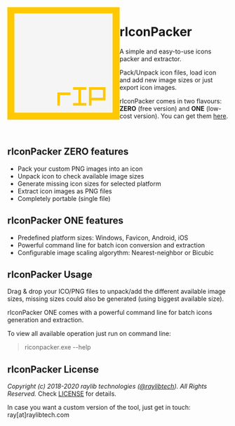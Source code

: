 <img align="left" src="logo/riconpacker_256x256.png" width=256>

# rIconPacker

A simple and easy-to-use icons packer and extractor.

Pack/Unpack icon files, load icon and add new image sizes or just export icon images. 

rIconPacker comes in two flavours: **ZERO** (free version) and **ONE** (low-cost version). You can get them [here](https://raylibtech.itch.io/riconpacker).

<br>

## rIconPacker ZERO features

 - Pack your custom PNG images into an icon
 - Unpack icon to check available image sizes
 - Generate missing icon sizes for selected platform
 - Extract icon images as PNG files
 - Completely portable (single file)
 
## rIconPacker ONE features

 - Predefined platform sizes: Windows, Favicon, Android, iOS
 - Powerful command line for batch icon conversion and extraction
 - Configurable image scaling algorythm: Nearest-neighbor or Bicubic

## rIconPacker Usage

Drag & drop your ICO/PNG files to unpack/add the different available image sizes, missing sizes could also be generated (using biggest available size).

rIconPacker ONE comes with a powerful command line for batch icons generation and extraction.

To view all available operation just run on command line:

 > riconpacker.exe --help

## rIconPacker License

*Copyright (c) 2018-2020 raylib technologies ([@raylibtech](https://twitter.com/raylibtech)). All Rights Reserved.* Check [LICENSE](LICENSE) for details.

In case you want a custom version of the tool, just get in touch: ray[at]raylibtech.com

